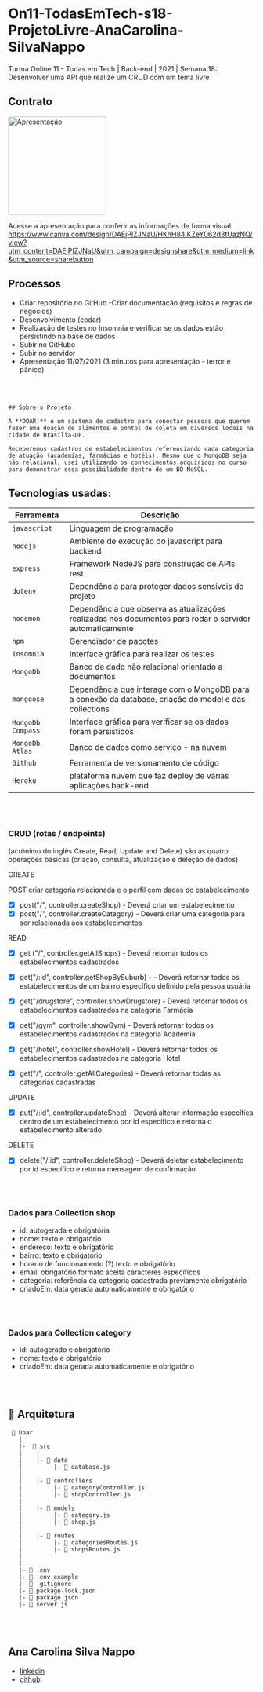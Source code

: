 # On11-TodasEmTech-s18-ProjetoLivre-AnaCarolina-SilvaNappo

Turma Online 11 - Todas em Tech | Back-end | 2021 | Semana 18: Desenvolver uma API que realize um CRUD com um tema livre

## Contrato
<img src="https://i.ibb.co/RN3MNvL/Welcome-Back-to-Sandy-Spring-1.png" alt="Apresentação" width="200">

Acesse a apresentação para conferir as informações de forma visual: 
https://www.canva.com/design/DAEjPIZJNaU/HKhH84iKZeY062d3tUazNQ/view?utm_content=DAEjPIZJNaU&utm_campaign=designshare&utm_medium=link&utm_source=sharebutton


## Processos
 - Criar repositório no GitHub
 -Criar documentação (requisitos e regras de negócios) 
 - Desenvolvimento (codar)
 - Realização de testes no Insomnia e verificar se os dados estão persistindo na base de dados
 - Subir no GitHubo
 - Subir no servidor 
 - Apresentação 11/07/2021 (3 minutos para apresentação - terror e pânico)

<br>
<br>

```
## Sobre o Projeto

A **DOAR!** é um sistema de cadastro para conectar pessoas que querem fazer uma doação de alimentos e pontos de coleta em diversos locais na cidade de Brasília-DF. 

Receberemos cadastros de estabelecimentos referenciando cada categoria de atuação (academias, farmácias e hotéis). Mesmo que o MongoDB seja não relacional, usei utilizando os conhecimentos adquiridos no curso para demonstrar essa possibilidade dentro de um BD NoSQL.  
```

## Tecnologias usadas:
| Ferramenta | Descrição |
| --- | --- |
| `javascript` | Linguagem de programação |
| `nodejs` | Ambiente de execução do javascript para backend|
| `express` | Framework NodeJS para construção de APIs rest |
| `dotenv` | Dependência para proteger dados sensíveis do projeto|
| `nodemon` | Dependência que observa as atualizações realizadas nos documentos para rodar o servidor automaticamente|
| `npm` | Gerenciador de pacotes|
|`Insomnia ` | Interface gráfica para realizar os testes|
| `MongoDb` | Banco de dado não relacional orientado a documentos|
| `mongoose` | Dependência que interage com o MongoDB para a conexão da database, criação do model e das collections|
| `MongoDb Compass` | Interface gráfica para verificar se os dados foram persistidos|
| `MongoDb Atlas`| Banco de dados como serviço - na nuvem |
|`Github` | Ferramenta de versionamento de código|
|`Heroku` |  plataforma nuvem que faz deploy de várias aplicações back-end |

<br>
<br>

### CRUD (rotas / endpoints)
 (acrônimo do inglês Create, Read, Update and Delete) são as quatro operações básicas (criação, consulta, atualização e deleção de dados)

CREATE

POST criar categoria relacionada e o perfil com dados do estabelecimento 
- [x] post("/", controller.createShop) - Deverá criar um estabelecimento
- [x] post("/", controller.createCategory) - Deverá criar uma categoria para ser relacionada aos estabelecimentos

READ 
- [x] get ("/", controller.getAllShops) - Deverá retornar todos os estabelecimentos cadastrados
- [x] get("/:id", controller.getShopBySuburb) - - Deverá retornar todos os estabelecimentos de um bairro específico definido pela pessoa usuária

- [x] get("/drugstore", controller.showDrugstore) - Deverá retornar todos os estabelecimentos cadastrados na categoria Farmácia
- [x] get("/gym", controller.showGym) - Deverá retornar todos os estabelecimentos cadastrados na categoria Academia
- [x] get("/hotel", controller.showHotel) - Deverá retornar todos os estabelecimentos cadastrados na categoria Hotel

- [x] get("/", controller.getAllCategories) - Deverá retornar todas as categorias cadastradas


UPDATE
- [x] put("/:id", controller.updateShop) - Deverá alterar informação específica dentro de um estabelecimento por id específico e retorna o estabelecimento alterado

DELETE
- [x] delete("/:id", controller.deleteShop) -  Deverá deletar estabelecimento por id específico e retorna mensagem de confirmação

<br>
<br>

### Dados para Collection shop

- id: autogerada e obrigatória
- nome: texto e obrigatório
- endereço: texto e obrigatório 
- bairro: texto e obrigatório
- horario de funcionamento (?) texto e obrigatório
- email: obrigatório formato aceita caracteres específicos
- categoria: referência da categoria cadastrada previamente obrigatório
- criadoEm: data gerada automaticamente e obrigatório

<br>
<br>

### Dados para Collection category

- id: autogerado e obrigatório
- nome: texto e obrigatório
- criadoEm: data gerada automaticamente e obrigatório

<br>
<br>

## 📁 Arquitetura 

```
 📁 Doar
   |
   |-  📁 src
   |    |
   |    |- 📁 data
   |         |- 📄 database.js
   |
   |    |- 📁 controllers
   |         |- 📄 categoryController.js
   |         |- 📄 shopController.js
   |
   |    |- 📁 models
   |         |- 📄 category.js
   |         |- 📄 shop.js
   |
   |    |- 📁 routes
   |         |- 📄 categoriesRoutes.js 
   |         |- 📄 shopsRoutes.js 
   |
   |
   |- 📄 .env
   |- 📄 .env.example
   |- 📄 .gitignore
   |- 📄 package-lock.json
   |- 📄 package.json
   |- 📄 server.js

```
<br>
<br>

## Ana Carolina Silva Nappo
- [linkedin](https://www.linkedin.com/in/aanacarolina/)
- [github](https://github.com/aanacarolina)
```
